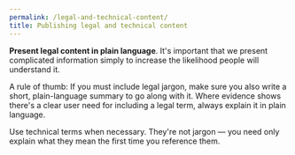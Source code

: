```yaml
---
permalink: /legal-and-technical-content/
title: Publishing legal and technical content
---
```

**Present legal content in plain language**. It's important that we
present complicated information simply to increase the likelihood people
will understand it.

A rule of thumb: If you must include legal jargon, make sure you also
write a short, plain-language summary to go along with it. Where
evidence shows there's a clear user need for including a legal term,
always explain it in plain language.

Use technical terms when necessary. They're not jargon — you
need only explain what they mean the first time you reference them.
